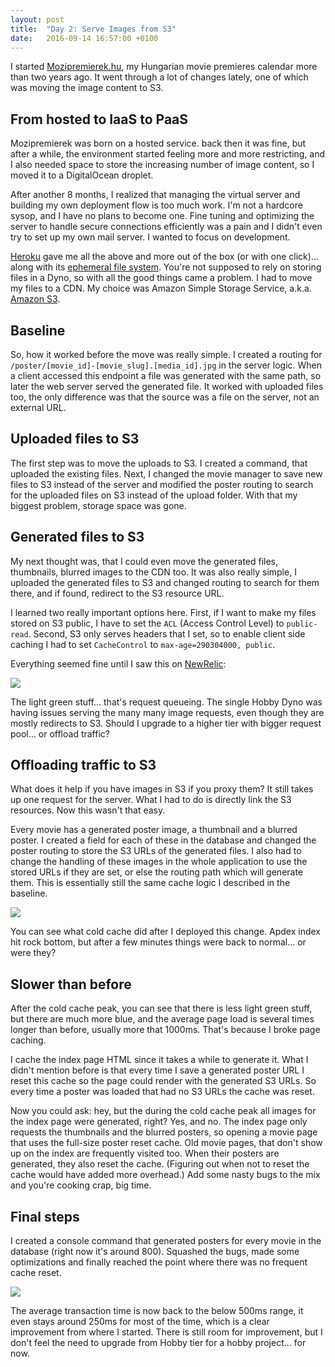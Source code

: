 ```yaml
---
layout: post
title:  "Day 2: Serve Images from S3"
date:   2016-09-14 16:57:00 +0100
---
```

I started [Mozipremierek.hu](https://mozipremierek.hu), my Hungarian movie premieres calendar more than two years ago. It went through a lot of changes lately, one of which was moving the image content to S3.
<!--more-->
## From hosted to IaaS to PaaS

Mozipremierek was born on a hosted service. back then it was fine, but after a while, the environment started feeling more and more restricting, and I also needed space to store the increasing number of image content, so I moved it to a DigitalOcean droplet.

After another 8 months, I realized that managing the virtual server and building my own deployment flow is too much work. I'm not a hardcore sysop, and I have no plans to become one. Fine tuning and optimizing the server to handle secure connections efficiently was a pain and I didn't even try to set up my own mail server. I wanted to focus on development.

[Heroku](https://heroku.com/) gave me all the above and more out of the box (or with one click)... along with its [ephemeral file system](https://devcenter.heroku.com/articles/dynos#ephemeral-filesystem). You're not supposed to rely on storing files in a Dyno, so with all the good things came a problem. I had to move my files to a CDN. My choice was Amazon Simple Storage Service, a.k.a. [Amazon S3](https://aws.amazon.com/s3/).

## Baseline

So, how it worked before the move was really simple. I created a routing for `/poster/[movie_id]-[movie_slug].[media_id].jpg` in the server logic. When a client accessed this endpoint a file was generated with the same path, so later the web server served the generated file. It worked with uploaded files too, the only difference was that the source was a file on the server, not an external URL.

## Uploaded files to S3

The first step was to move the uploads to S3. I created a command, that uploaded the existing files. Next, I changed the movie manager to save new files to S3 instead of the server and modified the poster routing to search for the uploaded files on S3 instead of the upload folder. With that my biggest problem, storage space was gone.

## Generated files to S3

My next thought was, that I could even move the generated files, thumbnails, blurred images to the CDN too. It was also really simple, I uploaded the generated files to S3 and changed routing to search for them there, and if found, redirect to the S3 resource URL.

I learned two really important options here. First, if I want to make my files stored on S3 public, I have to set the `ACL` (Access Control Level) to `public-read`. Second, S3 only serves headers that I set, so to enable client side caching I had to set `CacheControl` to `max-age=290304000, public`.

Everything seemed fine until I saw this on [NewRelic](https://newrelic.com/):

![](https://s3-eu-central-1.amazonaws.com/coderdays/2016/09/Screen_Shot_2016_09_14_at_13_00_09-1473850828796.png)

The light green stuff... that's request queueing. The single Hobby Dyno was having issues serving the many many image requests, even though they are mostly redirects to S3. Should I upgrade to a higher tier with bigger request pool... or offload traffic?

## Offloading traffic to S3

What does it help if you have images in S3 if you proxy them? It still takes up one request for the server. What I had to do is directly link the S3 resources. Now this wasn't that easy.

Every movie has a generated poster image, a thumbnail and a blurred poster. I created a field for each of these in the database and changed the poster routing to store the S3 URLs of the generated files. I also had to change the handling of these images in the whole application to use the stored URLs if they are set, or else the routing path which will generate them. This is essentially still the same cache logic I described in the baseline.

![](https://s3-eu-central-1.amazonaws.com/coderdays/2016/09/Screen_Shot_2016_09_14_at_13_16_10-1473851798524.png)

You can see what cold cache did after I deployed this change. Apdex index hit rock bottom, but after a few minutes things were back to normal... or were they?

## Slower than before

After the cold cache peak, you can see that there is less light green stuff, but there are much more blue, and the average page load is several times longer than before, usually more that 1000ms. That's because I broke page caching.

I cache the index page HTML since it takes a while to generate it. What I didn't mention before is that every time I save a generated poster URL I reset this cache so the page could render with the generated S3 URLs. So every time a poster was loaded that had no S3 URLs the cache was reset.

Now you could ask: hey, but the during the cold cache peak all images for the index page were generated, right? Yes, and no. The index page only requests the thumbnails and the blurred posters, so opening a movie page that uses the full-size poster reset cache. Old movie pages, that don't show up on the index are frequently visited too. When their posters are generated, they also reset the cache. (Figuring out when not to reset the cache would have added more overhead.) Add some nasty bugs to the mix and you're cooking crap, big time.

## Final steps

I created a console command that generated posters for every movie in the database (right now it's around 800). Squashed the bugs, made some optimizations and finally reached the point where there was no frequent cache reset.

![](https://s3-eu-central-1.amazonaws.com/coderdays/2016/09/Screen_Shot_2016_09_14_at_13_37_09-1473853045244.png)

The average transaction time is now back to the below 500ms range, it even stays around 250ms for most of the time, which is a clear improvement from where I started. There is still room for improvement, but I don't feel the need to upgrade from Hobby tier for a hobby project... for now.
